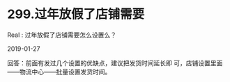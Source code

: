 # 299.过年放假了店铺需要

Real : 过年放假了店铺需要怎么设置么？

2019-01-27

回答：前面有发过几个设置的优缺点，建议把发货时间延长即 可，店铺设置里面——物流中心——批量设置发货时间。